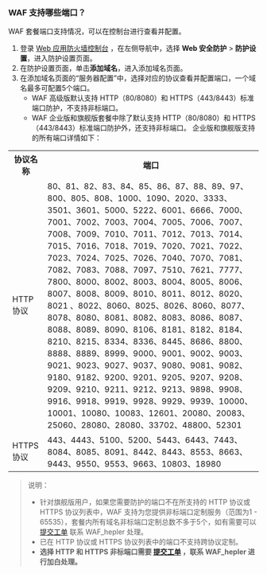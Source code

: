 ### WAF 支持哪些端口？
WAF 套餐端口支持情况，可以在控制台进行查看并配置。
1. 登录 [Web 应用防火墙控制台](https://console.cloud.tencent.com/guanjia/tea-overview) ，在左侧导航中，选择 **Web 安全防护** > **防护设置**，进入防护设置页面。
2. 在防护设置页面，单击**添加域名**，进入添加域名页面。
3. 在添加域名页面的“服务器配置”中，选择对应的协议查看并配置端口，一个域名最多可配置5个端口。
	- WAF 高级版默认⽀持 HTTP（80/8080）和 HTTPS（443/8443）标准端口防护，不支持非标端口。
	- WAF 企业版和旗舰版套餐中除了默认⽀持 HTTP（80/8080）和 HTTPS（443/8443）标准端口防护外，还支持非标端口。 企业版和旗舰版支持的所有端口详情如下：
<table>
<tr><th width="14%">协议名称</th><th>端口</th></tr>
<tr><td>HTTP 协议</td><td>80、81、82、83、84、85、86、87、88、89、97、800、805、808、1000、1090、2020、3333、3501、3601、5000、5222、6001、6666、7000、7001、7002、7003、7004、7005、7006、7007、7008、7009、7010、7011、7012、7013、7014、7015、7016、7018、7019、7020、7021、7022、7023、7024、7025、7026、7040、7070、7081、7082、7083、7088、7097、7510、7621、7777、7800、8000、8002、8003、8004、8005、8006、8007、8008、8009、8010、8011、8012、8020、8021 、8022、8060、8025、8026、8060、8077、8078、8080、8081、8082、8083、8086、8087、8088、8089、8090、8106、8181、8182、8184、8210、8215、8334、8336、8445、8686、8800、8888、8889、8999、9000、9001、9002、9003、9021、9023、9027、9037、9080、9081、9082、9180、9182、9200、9201、9205、9207、9208、9209、9210、9211、9212、9213、9898、9908、9916、9918、9919、9928、9929、9939、10000、10001、10080、10083、12601、20080、20083、25060、28080、28080、33702、48800、52301 </td></tr>
<tr><td>HTTPS 协议</td><td>443、4443、5100、5200、5443、6443、7443、8084、8085、8091、8442、8443、8553、8663、9443、9550、9553、9663、10803、18980</td></tr>
</table>
<blockquote class="d-mod-explain">
							<div class="d-mod-title d-explain-title">
								<i class="d-icon-explain"></i>说明：
							</div>
               <p></p>
<ul>
<li>针对旗舰版用户，如果您需要防护的端口不在所支持的 HTTP 协议或 HTTPS 协议列表中，WAF 支持为您提供非标端口定制服务（范围为1 - 65535），套餐内所有域名非标端口定制总数不多于5个，如有需要可以 <a href="https://console.cloud.tencent.com/workorder/category?level1_id=141&amp;level2_id=642&amp;source=0&amp;data_title=T-Sec-Web%E5%BA%94%E7%94%A8%E9%98%B2%E7%81%AB%E5%A2%99&amp;level3_id=866&amp;radio_title=%E8%87%AA%E5%AE%9A%E4%B9%89%E9%98%B2%E6%8A%A4%E7%AD%96%E7%95%A5&amp;queue=15&amp;scene_code=31044&amp;step=2" target="_blank">提交工单</a> 联系 WAF_hepler 处理。</li>
<li>已在 HTTP 协议或 HTTPS 协议列表中的端口不支持跨协议定制。</li>
<li><strong>选择 HTTP 和 HTTPS 非标端口需要 <a href="https://console.cloud.tencent.com/workorder/category?level1_id=141&amp;level2_id=642&amp;source=0&amp;data_title=T-Sec-Web%E5%BA%94%E7%94%A8%E9%98%B2%E7%81%AB%E5%A2%99&amp;level3_id=866&amp;radio_title=%E8%87%AA%E5%AE%9A%E4%B9%89%E9%98%B2%E6%8A%A4%E7%AD%96%E7%95%A5&amp;queue=15&amp;scene_code=31044&amp;step=2" target="_blank">提交工单</a> ，联系 WAF_hepler 进行加白处理<strong>。
</ul>

